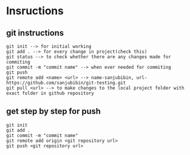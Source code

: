 # Insructions

## git instructions
    git init --> for initial working
    git add . --> for every change in project(check this)
    git status --> to check whether there are any changes made for commiting
    git commit -m "commit name" --> when ever needed for commiting
    git push 
    git remote add <name> <url> --> name-sanjubibin, url-https://github.com/sanjubibin/git-testing.git
    git pull <url> --> to make changes to the local project folder with exact folder in github repository

## get step by step for push
    git init
    git add .
    git commit -m "commit name"
    git remote add origin <git repository url>
    git push <git repository url>